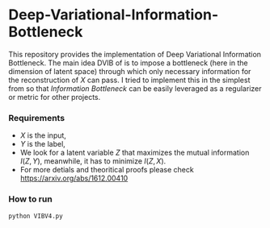 # Deep-Variational-Information-Bottleneck

This repository provides the implementation of Deep Variational Information Bottleneck. The main idea DVIB of is to impose a bottleneck (here in the dimension of latent space) through which only necessary information for the reconstruction of $X$ can pass. I tried to implement this in the simplest from so that _Information Bottleneck_ can be easily leveraged as a regularizer or metric for other projects.

### Requirements
- $X$ is the input, 
- $Y$ is the label,
- We look for a latent variable $Z$ that maximizes the mutual information $I(Z, Y)$, meanwhile, it has to minimize $I(Z, X)$. 
- For more detials and theoritical proofs please check https://arxiv.org/abs/1612.00410

### How to run
```bash
python VIBV4.py
```

